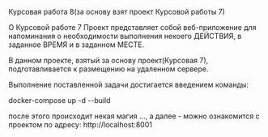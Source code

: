 
Курсовая работа 8(за основу взят проект Курсовой работы 7)


О Курсовой работе 7
Проект представляет собой веб-приложение для напоминания о необходимости выполнения некоего ДЕЙСТВИЯ, в заданное ВРЕМЯ
и в заданном МЕСТЕ. 

В данном проекте, взятый за основу проект(Курсовая 7), подготавливается к размещению на удаленном сервере.

Выполнение поставленной задачи достигается введением команды:

docker-compose up -d --build

после этого происходит некая магия ..., а далее - можно ознакомится с проектом по адресу: http://localhost:8001
